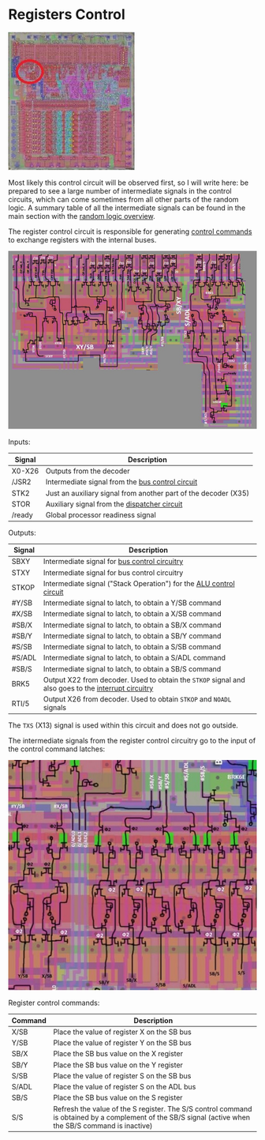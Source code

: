 # Registers Control

![6502_locator_regs_control](/BreakingNESWiki/imgstore/6502_locator_regs_control.jpg)

Most likely this control circuit will be observed first, so I will write here: be prepared to see a large number of intermediate signals in the control circuits, which can come sometimes from all other parts of the random logic. A summary table of all the intermediate signals can be found in the main section with the [random logic overview](random_logic.md).

The register control circuit is responsible for generating [control commands](context_control.md) to exchange registers with the internal buses.

![regs_control](/BreakingNESWiki/imgstore/regs_control.jpg)

Inputs:

|Signal|Description|
|---|---|
|X0-X26|Outputs from the decoder|
|/JSR2|Intermediate signal from the [bus control circuit](bus_control.md)|
|STK2|Just an auxiliary signal from another part of the decoder (X35)|
|STOR|Auxiliary signal from the [dispatcher circuit](dispatch.md)|
|/ready|Global processor readiness signal|

Outputs:

|Signal|Description|
|---|---|
|SBXY|Intermediate signal for [bus control circuitry](bus_control.md)|
|STXY|Intermediate signal for bus control circuitry|
|STKOP|Intermediate signal ("Stack Operation") for the [ALU control circuit](alu_control.md)|
|#Y/SB|Intermediate signal to latch, to obtain a Y/SB command|
|#X/SB|Intermediate signal to latch, to obtain a X/SB command|
|#SB/X|Intermediate signal to latch, to obtain a SB/X command|
|#SB/Y|Intermediate signal to latch, to obtain a SB/Y command|
|#S/SB|Intermediate signal to latch, to obtain a S/SB command|
|#S/ADL|Intermediate signal to latch, to obtain a S/ADL command|
|#SB/S|Intermediate signal to latch, to obtain a SB/S command|
|BRK5|Output X22 from decoder. Used to obtain the `STKOP` signal and also goes to the [interrupt circuitry](interrupts.md)|
|RTI/5|Output X26 from decoder. Used to obtain `STKOP` and `NOADL` signals|

The `TXS` (X13) signal is used within this circuit and does not go outside.

The intermediate signals from the register control circuitry go to the input of the control command latches:

![regs_control_commands_tran](/BreakingNESWiki/imgstore/regs_control_commands_tran.jpg)

Register control commands:

|Command|Description|
|---|---|
|X/SB|Place the value of register X on the SB bus|
|Y/SB|Place the value of register Y on the SB bus|
|SB/X|Place the SB bus value on the X register|
|SB/Y|Place the SB bus value on the Y register|
|S/SB|Place the value of register S on the SB bus|
|S/ADL|Place the value of register S on the ADL bus|
|SB/S|Place the SB bus value on the S register|
|S/S|Refresh the value of the S register. The S/S control command is obtained by a complement of the SB/S signal (active when the SB/S command is inactive)|
